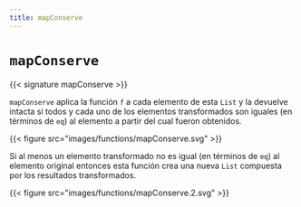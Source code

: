 ```yaml
---
title: mapConserve
---
```


# `mapConserve`

{{< signature mapConserve >}}

`mapConserve` aplica la función `f` a cada elemento de esta `List` y la
devuelve intacta si todos y cada uno de los elementos transformados son iguales
(en términos de `eq`) al elemento a partir del cual fueron obtenidos.

{{< figure src="images/functions/mapConserve.svg" >}}

Si al menos un elemento transformado no es igual (en términos de `eq`) al
elemento original entonces esta función crea una nueva `List` compuesta
por los resultados transformados.

{{< figure src="images/functions/mapConserve.2.svg" >}}
